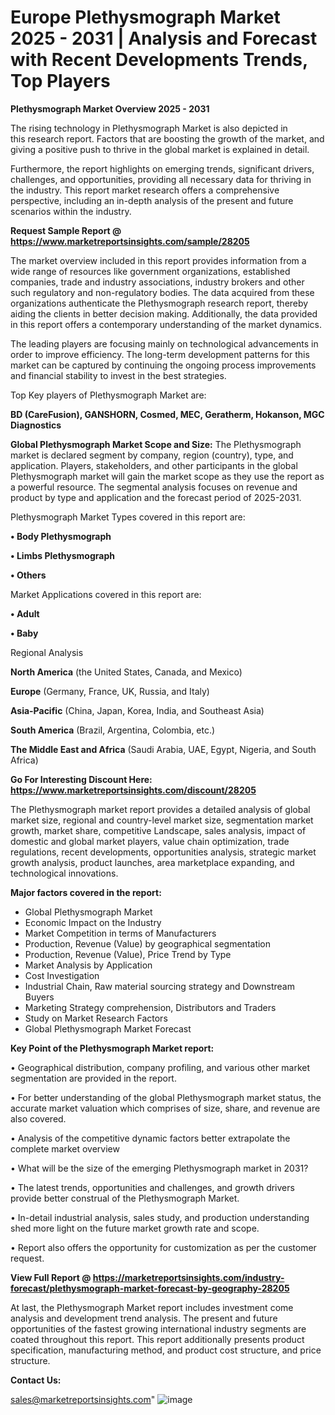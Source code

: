 # Europe Plethysmograph Market 2025 - 2031 | Analysis and Forecast with Recent Developments Trends, Top Players

<Strong> Plethysmograph Market Overview 2025 - 2031</strong>

The rising technology in Plethysmograph Market is also depicted in this research report. Factors that are boosting the growth of the market, and giving a positive push to thrive in the global market is explained in detail.

Furthermore, the report highlights on emerging trends, significant drivers, challenges, and opportunities, providing all necessary data for thriving in the industry. This report market research offers a comprehensive perspective, including an in-depth analysis of the present and future scenarios within the industry.

<strong>Request Sample Report @ <a href=https://www.marketreportsinsights.com/sample/28205>https://www.marketreportsinsights.com/sample/28205</a></strong>

The market overview included in this report provides information from a wide range of resources like government organizations, established companies, trade and industry associations, industry brokers and other such regulatory and non-regulatory bodies. The data acquired from these organizations authenticate the Plethysmograph research report, thereby aiding the clients in better decision making. Additionally, the data provided in this report offers a contemporary understanding of the market dynamics.

The leading players are focusing mainly on technological advancements in order to improve efficiency. The long-term development patterns for this market can be captured by continuing the ongoing process improvements and financial stability to invest in the best strategies.

Top Key players of Plethysmograph Market are:

<strong>BD (CareFusion), GANSHORN, Cosmed, MEC, Geratherm, Hokanson, MGC Diagnostics</strong>

<strong><b>Global Plethysmograph Market Scope and Size:</b></strong>
The Plethysmograph market is declared segment by company, region (country), type, and application. Players, stakeholders, and other participants in the global Plethysmograph market will gain the market scope as they use the report as a powerful resource. The segmental analysis focuses on revenue and product by type and application and the forecast period of 2025-2031.

Plethysmograph Market Types covered in this report are:

<strong>• Body Plethysmograph

• Limbs Plethysmograph

• Others</strong>

Market Applications covered in this report are:

<strong>• Adult

• Baby</strong> 

Regional Analysis

<strong>North America</strong> (the United States, Canada, and Mexico)

<strong>Europe</strong> (Germany, France, UK, Russia, and Italy)

<strong>Asia-Pacific</strong> (China, Japan, Korea, India, and Southeast Asia)

<strong>South America</strong> (Brazil, Argentina, Colombia, etc.)

<strong>The Middle East and Africa</strong> (Saudi Arabia, UAE, Egypt, Nigeria, and South Africa)

<strong>Go For Interesting Discount Here: <a href=https://www.marketreportsinsights.com/discount/28205>https://www.marketreportsinsights.com/discount/28205</a></strong>

The Plethysmograph market report provides a detailed analysis of global market size, regional and country-level market size, segmentation market growth, market share, competitive Landscape, sales analysis, impact of domestic and global market players, value chain optimization, trade regulations, recent developments, opportunities analysis, strategic market growth analysis, product launches, area marketplace expanding, and technological innovations.

<strong><b>Major factors covered in the report:</b></strong>
<ul>
  <li>Global Plethysmograph Market </li>
  <li>Economic Impact on the Industry</li>
  <li>Market Competition in terms of Manufacturers</li>
  <li>Production, Revenue (Value) by geographical segmentation</li>
  <li>Production, Revenue (Value), Price Trend by Type</li>
  <li>Market Analysis by Application</li>
  <li>Cost Investigation</li>
  <li>Industrial Chain, Raw material sourcing strategy and Downstream Buyers</li>
  <li>Marketing Strategy comprehension, Distributors and Traders</li>
  <li>Study on Market Research Factors</li>
  <li>Global Plethysmograph Market Forecast</li>
</ul>

<strong><b>Key Point of the Plethysmograph Market report:</b></strong>

• Geographical distribution, company profiling, and various other market segmentation are provided in the report.

• For better understanding of the global Plethysmograph market status, the accurate market valuation which comprises of size, share, and revenue are also covered.

• Analysis of the competitive dynamic factors better extrapolate the complete market overview

• What will be the size of the emerging Plethysmograph market in 2031?

• The latest trends, opportunities and challenges, and growth drivers provide better construal of the Plethysmograph Market.

• In-detail industrial analysis, sales study, and production understanding shed more light on the future market growth rate and scope.

• Report also offers the opportunity for customization as per the customer request.

<strong><b>View Full Report @ <a href=https://marketreportsinsights.com/industry-forecast/plethysmograph-market-forecast-by-geography-28205>https://marketreportsinsights.com/industry-forecast/plethysmograph-market-forecast-by-geography-28205</a></b></strong>


At last, the Plethysmograph Market report includes investment come analysis and development trend analysis. The present and future opportunities of the fastest growing international industry segments are coated throughout this report. This report additionally presents product specification, manufacturing method, and product cost structure, and price structure.

<strong>Contact Us:</strong>

sales@marketreportsinsights.com"
![image](https://github.com/user-attachments/assets/2aa13cc1-2e66-48cd-9303-6afb14f955ba)
